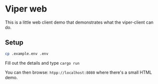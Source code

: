 # Viper web

This is a little web client demo that demonstrates what the viper-client can do.

## Setup

```bash
cp .example.env .env
```

Fill out the details and type `cargo run`

You can then browse: `htpp://localhost:8080` where there's a small HTML demo.

